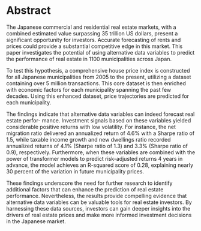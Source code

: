# Abstract

The Japanese commercial and residential real estate markets, with a combined estimated value surpassing 35 trillion US dollars, present a significant opportunity for investors. Accurate forecasting of rents and prices could provide a substantial competitive edge in this market. This paper investigates the potential of using alternative data variables to predict the performance of real estate in 1100 municipalities across Japan.

To test this hypothesis, a comprehensive house price index is constructed for all Japanese municipalities from 2005 to the present, utilizing a dataset containing over 5 million transactions. This core dataset is then enriched with economic factors for each municipality spanning the past few decades. Using this enhanced dataset, price trajectories are predicted for each municipality.

The findings indicate that alternative data variables can indeed forecast real estate perfor- mance. Investment signals based on these variables yielded considerable positive returns with low volatility. For instance, the net migration ratio delivered an annualized return of 4.6% with a Sharpe ratio of 1.5, while taxable income growth and new dwellings ratio recorded annualized returns of 4.1% (Sharpe ratio of 1.3) and 3.3% (Sharpe ratio of 0.9), respectively. Furthermore, when these variables are combined with the power of transformer models to predict risk-adjusted returns 4 years in advance, the model achieves an R-squared score of 0.28, explaining nearly 30 percent of the variation in future municipality prices.

These findings underscore the need for further research to identify additional factors that can enhance the prediction of real estate performance. Nevertheless, the results provide compelling evidence that alternative data variables can be valuable tools for real estate investors. By harnessing these data sources, investors can gain deeper insights into the drivers of real estate prices and make more informed investment decisions in the Japanese market.


